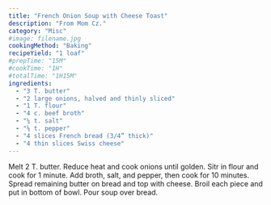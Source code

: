 ```yaml
---
title: "French Onion Soup with Cheese Toast"
description: "From Mom Cz."
category: "Misc"
#image: filename.jpg
cookingMethod: "Baking"
recipeYield: "1 loaf"
#prepTime: "15M"
#cookTime: "1H"
#totalTime: "1H15M"
ingredients:
  - "3 T. butter"
  - "2 large onions, halved and thinly sliced"
  - "1 T. flour"
  - "4 c. beef broth"
  - "¼ t. salt"
  - "⅛ t. pepper"
  - "4 slices French bread (3/4” thick)"
  - "4 thin slices Swiss cheese"
---
```


Melt 2 T. butter. Reduce heat and cook onions until golden. Sitr in flour and cook for 1 minute.
Add broth, salt, and pepper, then cook for 10 minutes.
Spread remaining butter on bread and top with cheese. Broil each piece and put in bottom of bowl. Pour soup over bread.
